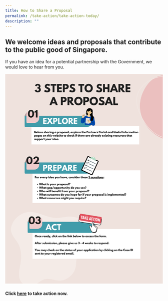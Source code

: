 ```yaml
---
title: How to Share a Proposal
permalink: /take-action/take-action-today/
description: ""
---
```

## We welcome ideas and proposals that contribute to the public good of Singapore.

If you have an idea for a potential partnership with the Government, we would love to hear from you.


![](/images/sgpo%20-%20proposal.png)

#### Click [here](https://go.gov.sg/sgpostageform) to take action now.